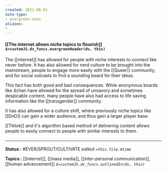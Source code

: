 ```yaml
---
created: 2021-08-01
note-type: 
- evergreen-note
aliases:
- 
---
```


#### [[The internet allows niche topics to flourish]] `$=customJS.dv_funcs.evergreenHeader(dv, this)`
The [[internet]] has allowed for people with niche interests to connect like never before. It has also allowed for nerd culture to be brought into the mainstream, people to engage more easily with the [[Queer]] community, and for social outcasts to find a sounding board for their ideas. 

This fact has both good and bad consequences. While anonymous boards like 4chan have allowed for the spread of unsavory and sometimes despicable content, many people have also had access to life saving information like the [[transgender]] community. 

It has also allowed for a culture shift, where previously niche topics like [[DnD]] can gain a wider audience, and thus gain a larger player base.

[[Tiktok]] and it's algorithm based method of delivering content allows people to easily connect to people with similar interests to them.

### <hr class="footnote"/>

**Status**:: #EVER/SPROUT/CULTIVATE 
*edited `=this.file.mtime`*

**Topics**:: [[internet]], [[mass media]], [[inter-personal communication]], [[human advancement]]
*`$=customJS.dv_funcs.outlinedIn(dv, this)`*

